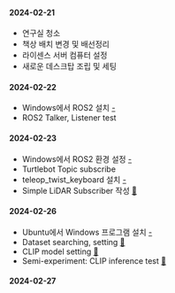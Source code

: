 
#### 2024-02-21
- 연구실 청소
- 책상 배치 변경 및 배선정리
- 라이센스 서버 컴퓨터 설정
- 새로운 데스크탑 조립 및 세팅

#### 2024-02-22
- Windows에서 ROS2 설치 [-](/log/240222.md)
- ROS2 Talker, Listener test

#### 2024-02-23
- Windows에서 ROS2 환경 설정 [-](log/240223.md)
- Turtlebot Topic subscribe
- teleop_twist_keyboard 설치 [-](log/240223.md)
- Simple LiDAR Subscriber 작성 [🔗](log/240223_1.md)

#### 2024-02-26
- Ubuntu에서 Windows 프로그램 설치 [-](log/240223.md#ubuntu에서-windows-프로그램-설치)
- Dataset searching, setting [🔗](log/240226.md#robothome2-dataset)
- CLIP model setting [🔗](log/240226.md#clip-model-setting)
- Semi-experiment: CLIP inference test [🔗](log/240226.md#semi-experiment-clip-inference-test)

#### 2024-02-27
